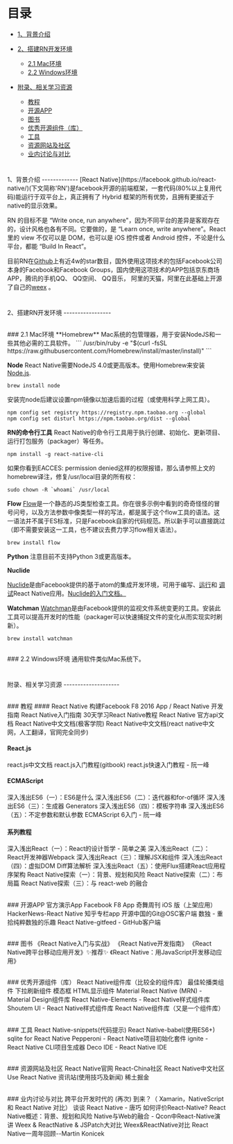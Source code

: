 目录
================
+ [1、背景介绍](#1)

+ [2、搭建RN开发环境](#2)
  * [2.1 Mac环境](#2.1)
  * [2.2 Windows环境](#2.2)
  
+ [附录、相关学习资源](#666)
  * [教程](#666.1)
  * [开源APP](#666.2)
  * [图书](#666.3)
  * [优秀开源组件（库）](#666.4)
  * [工具](#666.5)
  * [资源网站及社区](#666.6)
  * [业内讨论与对比](#666.7)




<h1 id="1"></h1>
1、背景介绍
-------------
[React Native](https://facebook.github.io/react-native/)(下文简称'RN')是facebook开源的前端框架，一套代码(80%以上复用代码)能运行于双平台上，真正拥有了 Hybrid 框架的所有优势，且拥有更接近于native的显示效果。

RN 的目标不是 “Write once, run anywhere"，因为不同平台的差异是客观存在的，设计风格也各有不同。它要做的，是 “Learn once, write anywhere”。React 里的 view 不仅可以是 DOM，也可以是 iOS 控件或者 Android 控件，不论是什么平台，都能 “Build In React”。

目前RN在[Github](https://github.com/facebook/react-native)上有近4w的star数目，国外使用这项技术的包括Facebook公司本身的Facebook和Facebook Groups，国内使用这项技术的APP包括京东商场APP，腾讯的手机QQ、 QQ空间、 QQ音乐， 阿里的天猫，阿里在此基础上开源了自己的[weex](https://github.com/alibaba/weex) 。

<h1 id="2"></h1>
2、搭建RN开发环境
-----------------
<h2 id="2.1"></h2>
### 2.1 Mac环境
**Homebrew**
Mac系统的包管理器，用于安装NodeJS和一些其他必需的工具软件。
```
/usr/bin/ruby -e "$(curl -fsSL https://raw.githubusercontent.com/Homebrew/install/master/install)"
```

**Node**
React Native需要NodeJS 4.0或更高版本。使用Homebrew来安装[Node.js](https://nodejs.org/en/).
```
brew install node
```

安装完node后建议设置npm镜像以加速后面的过程（或使用科学上网工具）。
```
npm config set registry https://registry.npm.taobao.org --global
npm config set disturl https://npm.taobao.org/dist --global
```

**RN的命令行工具**
React Native的命令行工具用于执行创建、初始化、更新项目、运行打包服务（packager）等任务。
```
npm install -g react-native-cli
```

如果你看到EACCES: permission denied这样的权限报错，那么请参照上文的homebrew译注，修复/usr/local目录的所有权：
```
sudo chown -R `whoami` /usr/local
```

**Flow**
[Flow](https://www.flowtype.org/)是一个静态的JS类型检查工具。你在很多示例中看到的奇奇怪怪的冒号问号，以及方法参数中像类型一样的写法，都是属于这个flow工具的语法。这一语法并不属于ES标准，只是Facebook自家的代码规范。所以新手可以直接跳过（即不需要安装这一工具，也不建议去费力学习flow相关语法）。
```
brew install flow
```

**Python**
注意目前不支持Python 3或更高版本。

**Nuclide**

[Nuclide](https://nuclide.io/)是由Facebook提供的基于atom的集成开发环境，可用于编写、[运行](https://nuclide.io/docs/platforms/react-native/#running-applications)和 [调试](https://nuclide.io/docs/platforms/react-native/#debugging)React Native应用。[Nuclide的入门文档。](https://nuclide.io/docs/quick-start/getting-started/)

**Watchman**
[Watchman](https://facebook.github.io/watchman/docs/install.html)是由Facebook提供的监视文件系统变更的工具。安装此工具可以提高开发时的性能（packager可以快速捕捉文件的变化从而实现实时刷新）。
```
brew install watchman
```

<h2 id="2.2"></h2>
### 2.2 Windows环境
通用软件类似Mac系统下。


<h1 id="666"></h1>
附录、相关学习资源
--------------------
<h2 id="666.1"></h2>
### 教程
#### React Native
构建Facebook F8 2016 App / React Native 开发指南
React Native入门指南
30天学习React Native教程
React Native 官方api文档
React Native中文文档(极客学院)
React Native中文文档(react native中文网，人工翻译，官网完全同步)

#### React.js
react.js中文文档
react.js入门教程(gitbook)
react.js快速入门教程 - 阮一峰

#### ECMAScript
深入浅出ES6（一）：ES6是什么
深入浅出ES6（二）：迭代器和for-of循环
深入浅出ES6（三）：生成器 Generators
深入浅出ES6（四）：模板字符串
深入浅出ES6（五）：不定参数和默认参数
ECMAScript 6入门 - 阮一峰

#### 系列教程
深入浅出React（一）：React的设计哲学 - 简单之美
深入浅出React（二）：React开发神器Webpack
深入浅出React（三）：理解JSX和组件
深入浅出React（四）：虚拟DOM Diff算法解析
深入浅出React（五）：使用Flux搭建React应用程序架构
React Native探索（一）：背景、规划和风险
React Native探索（二）：布局篇
React Native探索（三）：与 react-web 的融合

<h2 id="666.2"></h2>
### 开源APP
官方演示App
Facebook F8 App
奇舞周刊 iOS 版（上架应用）
HackerNews-React Native
知乎专栏app
开源中国的Git@OSC客户端
数独 - 重拾纯粹数独的乐趣
React Native-gitfeed - GitHub客户端


<h2 id="666.3"></h2>
### 图书
《React Native入门与实战》
《React Native开发指南》
《React Native跨平台移动应用开发》✨推荐✨
《React Native：用JavaScript开发移动应用》

<h2 id="666.4"></h2>
### 优秀开源组件（库）
React Native组件库（比较全的组件库）
最佳轮播类组件
下拉刷新组件
模态框
HTML显示组件
Material React Native (MRN) - Material Design组件库
React Native-Elements - React Native样式组件库
Shoutem UI - React Native样式组件库
React Native组件库（又是一个组件库）

<h2 id="666.5"></h2>
### 工具
React Native-snippets(代码提示)
React Native-babel(使用ES6+)
sqlite for React Native
Pepperoni - React Native项目初始化套件
ignite - React Native CLI项目生成器
Deco IDE - React Native IDE

<h2 id="666.6"></h2>
### 资源网站及社区
React Native官网
React-China社区
React Native中文社区
Use React Native 资讯站(使用技巧及新闻)
稀土掘金

<h2 id="666.7"></h2>
### 业内讨论与对比
跨平台开发时代的 (再次) 到来？（ Xamarin，NativeScript 和 React Native 对比）
谈谈 React Native - 唐巧
如何评价React-Native?
React Native概述：背景、规划和风险
Native与Web的融合 - Qcon中React-Native演讲
Weex & ReactNative & JSPatch大对比
Weex&ReactNative对比
React Native一周年回顾--Martin Konicek
